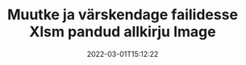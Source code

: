 ---
############################# Static ############################
layout: "auto-gen-signature"
date: 2022-03-01T15:12:22
draft: false
operation: Update
signaturetype: Image
fileformat: Xlsm
productName: .NET
lang: et
productCode: net
otherformats: pdf doc docx docm dot dotm dotx odt ott rtf xls xlsx xlsm xlsb csv ods ots xltx xltm ppt pptx pps ppsx odp otp potx potm pptm ppsm
breadcrumb: Put Image signature on Xlsm for C#

############################# Head ############################
head_title: "Värskendage Image allkirja, mis on pandud failidesse Xlsm rakendusega C#"
head_description: "Kasutage allkirjastatud Xlsm dokumentides allkirjade Image värskendamiseks lihtsat ja hõlpsasti mõistetavat .NET koodi."

############################# Header ############################
title: "Muutke ja värskendage failidesse Xlsm pandud allkirju Image"
description: "API for .NET pakub funktsiooni Image allkirjade värskendamiseks dokumentides Xlsm. Värskendage oma Xlsm dokumentides olevaid e-allkirju paari rea koodiga C# kiiresti ja lihtsalt."
bg_image: "https://cms.admin.containerize.com/templates/aspose/App_Themes/V3/images/bg/header1.png"
bg_overlay: false
button:
    enable: true

############################# SubMenu ############################
submenu:
    enable: true

    left:
        img_alt: "GroupDocs.Signature for .NET"
        image: "https://cms.admin.containerize.com/templates/groupdocs/images/product-logos/90x90-noborder/groupdocs-signature-net.png"
        product: "GroupDocs.Signature"
        platform: ".NET"



############################# About ############################
about:
    enable: true
    title: "Lisateave toote GroupDocs.Signature for .NET API funktsioonide kohta"
    content: |
        [GroupDocs.Signature for .NET](https://products.groupdocs.com/signature/net/) API-funktsioonid sisaldavad laia valikut vahendeid nõutavate dokumentide vormingute töötlemiseks elektrooniliste allkirjade abil. Toetatud on lai valik e-allkirju, nagu tekstid, pildid, digitaalsed sertifikaadid, vöötkoodid, QR-koodid, templid või metaandmed. Kliendid saavad lisada, eemaldada, redigeerida, kinnitada või otsida digitaalallkirju PDF-ides, MS Wordi dokumentides, MS Exceli töövihikutes, MS PowerPointi esitlustes, Adobe Photoshopi failides ja erinevates pildivormingutes. Saadaval on palju kasulikke funktsioone ja seadeid.
    

############################# Steps ############################
steps:
    enable: true
    title_left: "Kuidas muuta allkirja Image oma dokumendis Xlsm"
    content_left: |
        [GroupDocs.Signature for .NET](https://products.groupdocs.com/signature/net/) sisaldab kasulikke funktsioone, nagu Image allkirjade värskendamine, mis on paigutatud dokumentidele Xlsm. See võimaldab muuta allkirjafunktsioone ilma lisakoodita.
        
        * Alustuseks looge allkirjaobjekt, mis edastab konstruktori parameetri teena dokumendile, mida peaks värskendama.
        * Seejärel looge sobiv konkreetne allkirjaobjekt ja seadistage selle identifikaator ja atribuudid, mida tuleb muuta.
        * Lõpuks helistage Signature's Update meetodile, edastades konkreetse allkirjaobjekti.
        * Töötlege tulemuste värskendamist teie teate järgi.

    title_right: "Nõuded süsteemile"
    content_right: |
        Toodet GroupDocs.Signature for .NET toetavad kõik suuremad platvormid ja operatsioonisüsteemid. Enne alloleva koodi käivitamist veenduge, et teie süsteemi on installitud järgmised eeltingimused.

        * Operatsioonisüsteemid: Microsoft Windows, Linux, MacOS
        * Arenduskeskkonnad: Microsoft Visual Studio, Xamarin, MonoDevelop
        * Frameworks: .NET Framework, .NET Standard, .NET Core, Mono
        * Laadige alla toote GroupDocs.Signature for .NET uusim versioon saidilt [Nuget](https://www.nuget.org/packages/groupdocs.signature)
         
    code: |
        ```csharp    
                
        // Set up input Xlsm file
        string filePath = "input.xlsm";

        // Instantiate Signature for input file
        using (GroupDocs.Signature.Signature signature = new GroupDocs.Signature.Signature(filePath))
        {
                // Id of signature which is supposed to be updated
                // such Id might be got as a result of search operation
                string id = "ff988ab1-7403-4c8d-8db7-f2a56b9f8530";

                // provide signature features to update
                // set up particular signature id
                ImageSignature signatureToUpdate = new ImageSignature(id)
                {
                    // specify signature width
                    Width = 170,
                    // specify signature height
                    Height = 250,
                    // set left position
                    Left = 10,
                    // set top position
                    Top = 10
                };

                // update signature
                bool updateResult = signature.Update(signatureToUpdate);

                // process updation result
                if (updateResult)
                {
                    Console.WriteLine("Signature was updated successfully!");
                }
        }
        ```

############################# Demos ############################
demos:
    enable: true
    title: "Allkirjade Image värskendamine dokumendilehtedel – reaalajas demo"
    content: |
       Saate kohe redigeerida dokumendi Xlsm erinevaid elektroonilisi allkirju, külastades veebisaiti [GroupDocs.Signature App](https://products.groupdocs.app/signature/family).          

############################# More Formats ############################
more_formats:
    enable: true
    title: "Värskendage Image allkirju C# kaudu"
    content: |
        "Erinevatesse dokumendivormingutesse paigutatud digitaalallkirjade redigeerimine. Uuendage allkirjaandmeid ilma lisakoodita."
    format: 
       
       
back_to_top:
    enable: true
---